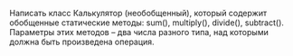 Написать класс Калькулятор (необобщенный), который содержит обобщенные статические методы: 
sum(), multiply(), divide(), subtract(). 
Параметры этих методов – два числа разного типа, над которыми должна быть произведена операция.